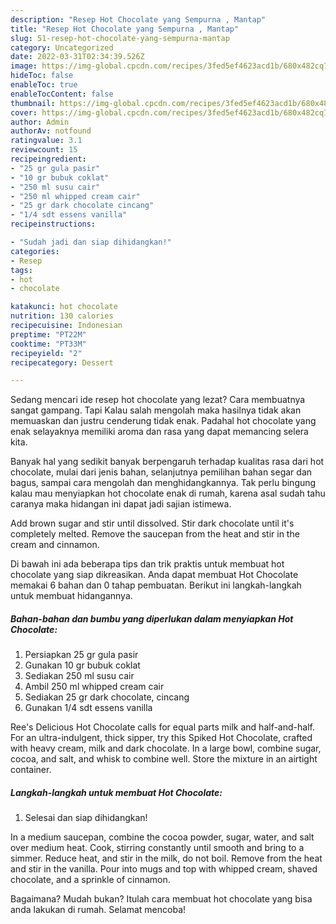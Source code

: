 ```yaml
---
description: "Resep Hot Chocolate yang Sempurna , Mantap"
title: "Resep Hot Chocolate yang Sempurna , Mantap"
slug: 51-resep-hot-chocolate-yang-sempurna-mantap
category: Uncategorized
date: 2022-03-31T02:34:39.526Z
image: https://img-global.cpcdn.com/recipes/3fed5ef4623acd1b/680x482cq70/hot-chocolate-foto-resep-utama.jpg
hideToc: false
enableToc: true
enableTocContent: false
thumbnail: https://img-global.cpcdn.com/recipes/3fed5ef4623acd1b/680x482cq70/hot-chocolate-foto-resep-utama.jpg
cover: https://img-global.cpcdn.com/recipes/3fed5ef4623acd1b/680x482cq70/hot-chocolate-foto-resep-utama.jpg
author: Admin
authorAv: notfound
ratingvalue: 3.1
reviewcount: 15
recipeingredient:
- "25 gr gula pasir"
- "10 gr bubuk coklat"
- "250 ml susu cair"
- "250 ml whipped cream cair"
- "25 gr dark chocolate cincang"
- "1/4 sdt essens vanilla"
recipeinstructions:

- "Sudah jadi dan siap dihidangkan!"
categories:
- Resep
tags:
- hot
- chocolate

katakunci: hot chocolate 
nutrition: 130 calories
recipecuisine: Indonesian
preptime: "PT22M"
cooktime: "PT33M"
recipeyield: "2"
recipecategory: Dessert

---
```



Sedang mencari ide resep hot chocolate yang lezat? Cara membuatnya sangat gampang. Tapi Kalau salah mengolah maka hasilnya tidak akan memuaskan dan justru cenderung tidak enak. Padahal hot chocolate yang enak selayaknya memiliki aroma dan rasa yang dapat memancing selera kita.


Banyak hal yang sedikit banyak berpengaruh terhadap kualitas rasa dari hot chocolate, mulai dari jenis bahan, selanjutnya pemilihan bahan segar dan bagus, sampai cara mengolah dan menghidangkannya. Tak perlu bingung kalau mau menyiapkan hot chocolate enak di rumah, karena asal sudah tahu caranya maka hidangan ini dapat jadi sajian istimewa.

Add brown sugar and stir until dissolved. Stir dark chocolate until it&#39;s completely melted. Remove the saucepan from the heat and stir in the cream and cinnamon.


Di bawah ini ada beberapa tips dan trik praktis untuk membuat hot chocolate yang siap dikreasikan. Anda dapat membuat Hot Chocolate memakai 6 bahan dan 0 tahap pembuatan. Berikut ini langkah-langkah untuk membuat hidangannya.

<!--inarticleads1-->

##### Bahan-bahan dan bumbu yang diperlukan dalam menyiapkan Hot Chocolate:

1. Persiapkan 25 gr gula pasir
1. Gunakan 10 gr bubuk coklat
1. Sediakan 250 ml susu cair
1. Ambil 250 ml whipped cream cair
1. Sediakan 25 gr dark chocolate, cincang
1. Gunakan 1/4 sdt essens vanilla


Ree&#39;s Delicious Hot Chocolate calls for equal parts milk and half-and-half. For an ultra-indulgent, thick sipper, try this Spiked Hot Chocolate, crafted with heavy cream, milk and dark chocolate. In a large bowl, combine sugar, cocoa, and salt, and whisk to combine well. Store the mixture in an airtight container. 

<!--inarticleads2-->

##### Langkah-langkah untuk membuat Hot Chocolate:


1. Selesai dan siap dihidangkan!

In a medium saucepan, combine the cocoa powder, sugar, water, and salt over medium heat. Cook, stirring constantly until smooth and bring to a simmer. Reduce heat, and stir in the milk, do not boil. Remove from the heat and stir in the vanilla. Pour into mugs and top with whipped cream, shaved chocolate, and a sprinkle of cinnamon. 

Bagaimana? Mudah bukan? Itulah cara membuat hot chocolate yang bisa anda lakukan di rumah. Selamat mencoba!
